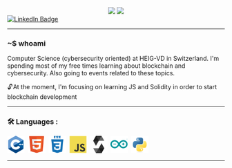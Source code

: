 <div id="header" align="center">
  <img src="https://media.giphy.com/media/DdpmhAQpQZzwHSrQ3f/giphy.gif" width="200" href=""/>
  <img src="https://media.giphy.com/media/tqbayGDpciZuWLfgth/giphy.gif" width="200" href=""/>
</div>
<div id="badges" align="">
  <a href="https://www.linkedin.com/in/stan-stelcher/">
    <img src="https://img.shields.io/badge/LinkedIn-blue?style=for-the-badge&logo=linkedin&logoColor=white" alt="LinkedIn Badge"/>
  </a>
</div>


---

### ~$ whoami
 Computer Science (cybersecurity oriented) at HEIG-VD in Switzerland. I'm spending most of my free times learning about blockchain and cybersecurity. Also going to events related to these topics.

🔓 At the moment, I'm focusing on learning JS and Solidity in order to start blockchain development

---

### :hammer_and_wrench: Languages :

<div>
  <img src="https://github.com/devicons/devicon/blob/master/icons/cplusplus/cplusplus-original.svg" title="CPP" alt="AWS" width="40" height="40"/>&nbsp;
  <img src="https://github.com/devicons/devicon/blob/master/icons/html5/html5-original.svg" title="HTML5" alt="HTML" width="40" height="40"/>&nbsp;
  <img src="https://github.com/devicons/devicon/blob/master/icons/css3/css3-plain-wordmark.svg"  title="CSS3" alt="CSS" width="40" height="40"/>&nbsp;
  <img src="https://github.com/devicons/devicon/blob/master/icons/javascript/javascript-original.svg" title="JavaScript" alt="JavaScript" width="40" height="40"/>&nbsp;
  <img src="https://github.com/devicons/devicon/blob/master/icons/solidity/solidity-original.svg" title="Solidity" alt="Solidity" width="40" height="40"/>&nbsp;
  <img src="https://github.com/devicons/devicon/blob/master/icons/arduino/arduino-original.svg" title="Arduino" alt="Arduino" width="40" height="40"/>&nbsp;
  <img src="https://github.com/devicons/devicon/blob/master/icons/python/python-original.svg" title="Python" alt="Python" width="40" height="40"/>&nbsp;
</div>

---
